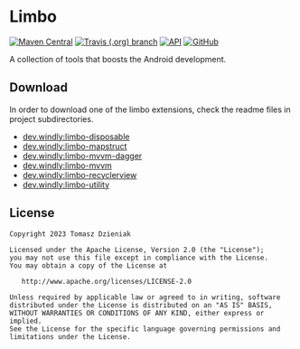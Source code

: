 Limbo
=====

[![Maven Central][mavenbadge-svg]][mavencentral]
[![Travis (.org) branch][travisci-svg]][travisci]
[![API][apibadge-svg]][apioverview]
[![GitHub][license-svg]][license]

A collection of tools that boosts the Android development.

[apibadge-svg]: https://img.shields.io/badge/API-19%2B-brightgreen.svg?color=97ca00

[apioverview]: https://developer.android.com/about/versions/android-4.4

[license-svg]: https://img.shields.io/github/license/tommus/limbo.svg?color=97ca00

[license]: http://www.apache.org/licenses/LICENSE-2.0

[mavenbadge-svg]: https://img.shields.io/maven-central/v/dev.windly/limbo-mvvm.svg?color=97ca00

[mavencentral]: https://search.maven.org/artifact/dev.windly/limbo-mvvm

[travisci-svg]: https://img.shields.io/travis/tommus/limbo/master.svg?color=97ca00

[travisci]: https://travis-ci.org/tommus/limbo-mvvm

Download
--------

In order to download one of the limbo extensions, check the readme files in
project subdirectories.

- [dev.windly:limbo-disposable][1]
- [dev.windly:limbo-mapstruct][2]
- [dev.windly:limbo-mvvm-dagger][3]
- [dev.windly:limbo-mvvm][4]
- [dev.windly:limbo-recyclerview][5]
- [dev.windly:limbo-utility][6]

[1]: https://github.com/tommus/limbo/tree/main/limbo/disposable

[2]: https://github.com/tommus/limbo/tree/main/limbo/mapstruct

[3]: https://github.com/tommus/limbo/tree/main/limbo/mvvm-dagger

[4]: https://github.com/tommus/limbo/tree/main/limbo/mvvm

[5]: https://github.com/tommus/limbo/tree/main/limbo/recyclerview

[6]: https://github.com/tommus/limbo/tree/main/limbo/utility

## License

    Copyright 2023 Tomasz Dzieniak

    Licensed under the Apache License, Version 2.0 (the "License");
    you may not use this file except in compliance with the License.
    You may obtain a copy of the License at

       http://www.apache.org/licenses/LICENSE-2.0

    Unless required by applicable law or agreed to in writing, software
    distributed under the License is distributed on an "AS IS" BASIS,
    WITHOUT WARRANTIES OR CONDITIONS OF ANY KIND, either express or implied.
    See the License for the specific language governing permissions and
    limitations under the License.
